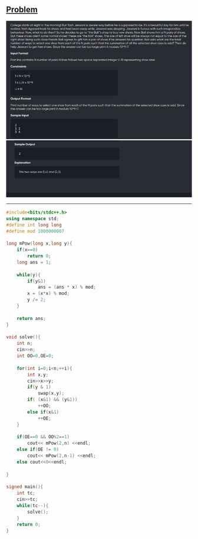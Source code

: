 [Problem](https://www.codechef.com/problems/JCWC02)
---
![alt image](img/1.png)
![alt image](img/2.png)

---

```cpp
#include<bits/stdc++.h>
using namespace std;
#define int long long 
#define mod 1000000007

long mPow(long x,long y){
	if(x==0)
		return 0;
	long ans = 1;

	while(y){
		if(y&1)
			ans = (ans * x) % mod;
		x = (x*x) % mod;
	 	y /= 2;
	}

	return ans;
}

void solve(){
	int n;
	cin>>n;
	int OO=0,OE=0;

	for(int i=0;i<n;++i){
		int x,y;
		cin>>x>>y;
		if(y & 1)
			swap(x,y);
		if( (x&1) && (y&1))
			++OO;
		else if(x&1)
			++OE;
	}

	if(OE==0 && OO%2==1)
		cout<< mPow(2,n) <<endl;
	else if(OE != 0)
		cout<< mPow(2,n-1) <<endl;
	else cout<<0<<endl;

}

signed main(){
    int tc;
    cin>>tc;
    while(tc--){
        solve();
    }
	return 0;
}
```